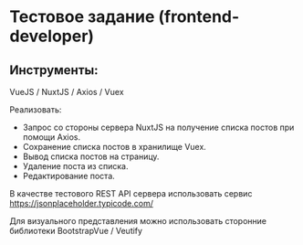 # Тестовое задание (frontend-developer)
## Инструменты:
VueJS / NuxtJS / Axios / Vuex

Реализовать:
* Запрос со стороны сервера NuxtJS на получение списка постов при помощи Axios.
* Сохранение списка постов в хранилище Vuex.
* Вывод списка постов на страницу.
* Удаление поста из списка.
* Редактирование поста.

В качестве тестового REST API сервера использовать сервис https://jsonplaceholder.typicode.com/

Для визуального представления можно использовать сторонние библиотеки BootstrapVue / Veutify

